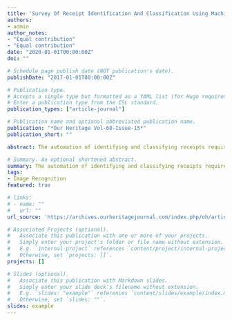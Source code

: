 ```yaml
---
title: 'Survey Of Receipt Identification And Classification Using Machine Learning'
authors:
- admin
author_notes:
- "Equal contribution"
- "Equal contribution"
date: "2020-01-01T00:00:00Z"
doi: ""

# Schedule page publish date (NOT publication's date).
publishDate: "2017-01-01T00:00:00Z"

# Publication type.
# Accepts a single type but formatted as a YAML list (for Hugo requirements).
# Enter a publication type from the CSL standard.
publication_types: ["article-journal"]

# Publication name and optional abbreviated publication name.
publication: "*Our Heritage Vol-68-Issue-15*"
publication_short: ""

abstract: The automation of identifying and classifying receipts requires a sophisticated which utilises various technology and algorithms. Firstly, images are cleaned with image processing technique like rasterization, binary black and white classification and skewing. The tesseract engine is used in the process of Optical Character Recognition, to convert image into virtual text. Tesseract is a powerful engine which uses multiple algorithms to enhance accuracy. Thirdly, the generated text is used to extract meaning by defining extraction rules and building a classifier based on predefined entities. By using these methods meaning and semantics of the receipt are extracted. This data is extracted and the meaning of data is to be stored in a non-relational database management system as the receipts are not homogeneous in nature. Multiple invoices received will be stored in separate collections for building a huge record. The user is expected to upload a month expenditure on this database. Lastly, a report based on aggregation and generalization of this data is to be created. The report has to be specialized to the user’s requirement and input using various data visualisation tools in this way we aim to automate the process of managing and classifying receipts.

# Summary. An optional shortened abstract.
summary: The automation of identifying and classifying receipts requires a sophisticated which utilises various technology and algorithms. Firstly, images are cleaned with image processing technique like rasterization, binary black and white classification and skewing. The tesseract engine is used in the process of Optical Character Recognition, to convert image into virtual text. Tesseract is a powerful engine which uses multiple algorithms to enhance accuracy. Thirdly, the generated text is used to extract meaning by defining extraction rules and building a classifier based on predefined entities. By using these methods meaning and semantics of the receipt are extracted. This data is extracted and the meaning of data is to be stored in a non-relational database management system as the receipts are not homogeneous in nature. Multiple invoices received will be stored in separate collections for building a huge record. The user is expected to upload a month expenditure on this database. Lastly, a report based on aggregation and generalization of this data is to be created. The report has to be specialized to the user’s requirement and input using various data visualisation tools in this way we aim to automate the process of managing and classifying receipts.
tags:
- Image Recognition
featured: true

# links:
# - name: ""
#   url: ""
url_source: 'https://archives.ourheritagejournal.com/index.php/oh/article/view/2424/2270'

# Associated Projects (optional).
#   Associate this publication with one or more of your projects.
#   Simply enter your project's folder or file name without extension.
#   E.g. `internal-project` references `content/project/internal-project/index.md`.
#   Otherwise, set `projects: []`.
projects: []

# Slides (optional).
#   Associate this publication with Markdown slides.
#   Simply enter your slide deck's filename without extension.
#   E.g. `slides: "example"` references `content/slides/example/index.md`.
#   Otherwise, set `slides: ""`.
slides: example
---
```

